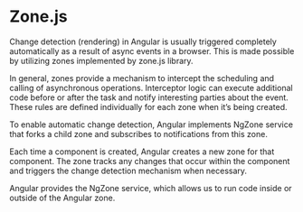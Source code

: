 # Zone.js

Change detection (rendering) in Angular is usually triggered completely automatically as a result of async events in a browser. This is made possible by utilizing zones implemented by zone.js library.

In general, zones provide a mechanism to intercept the scheduling and calling of asynchronous operations. Interceptor logic can execute additional code before or after the task and notify interesting parties about the event. These rules are defined individually for each zone when it’s being created.

To enable automatic change detection, Angular implements NgZone service that forks a child zone and subscribes to notifications from this zone.

Each time a component is created, Angular creates a new zone for that component. The zone tracks any changes that occur within the component and triggers the change detection mechanism when necessary.

Angular provides the NgZone service, which allows us to run code inside or outside of the Angular zone.
